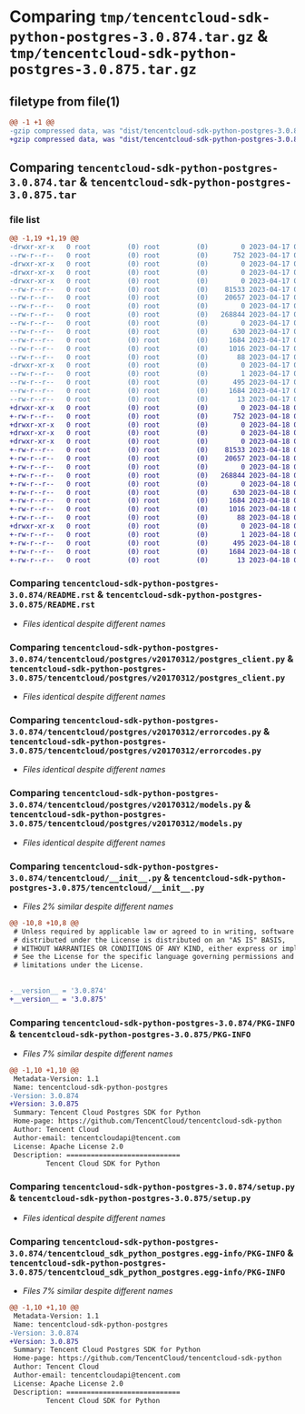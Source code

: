 # Comparing `tmp/tencentcloud-sdk-python-postgres-3.0.874.tar.gz` & `tmp/tencentcloud-sdk-python-postgres-3.0.875.tar.gz`

## filetype from file(1)

```diff
@@ -1 +1 @@
-gzip compressed data, was "dist/tencentcloud-sdk-python-postgres-3.0.874.tar", last modified: Mon Apr 17 00:39:33 2023, max compression
+gzip compressed data, was "dist/tencentcloud-sdk-python-postgres-3.0.875.tar", last modified: Tue Apr 18 00:48:23 2023, max compression
```

## Comparing `tencentcloud-sdk-python-postgres-3.0.874.tar` & `tencentcloud-sdk-python-postgres-3.0.875.tar`

### file list

```diff
@@ -1,19 +1,19 @@
-drwxr-xr-x   0 root         (0) root         (0)        0 2023-04-17 00:39:33.000000 tencentcloud-sdk-python-postgres-3.0.874/
--rw-r--r--   0 root         (0) root         (0)      752 2023-04-17 00:39:33.000000 tencentcloud-sdk-python-postgres-3.0.874/README.rst
-drwxr-xr-x   0 root         (0) root         (0)        0 2023-04-17 00:39:33.000000 tencentcloud-sdk-python-postgres-3.0.874/tencentcloud/
-drwxr-xr-x   0 root         (0) root         (0)        0 2023-04-17 00:39:33.000000 tencentcloud-sdk-python-postgres-3.0.874/tencentcloud/postgres/
-drwxr-xr-x   0 root         (0) root         (0)        0 2023-04-17 00:39:33.000000 tencentcloud-sdk-python-postgres-3.0.874/tencentcloud/postgres/v20170312/
--rw-r--r--   0 root         (0) root         (0)    81533 2023-04-17 00:39:33.000000 tencentcloud-sdk-python-postgres-3.0.874/tencentcloud/postgres/v20170312/postgres_client.py
--rw-r--r--   0 root         (0) root         (0)    20657 2023-04-17 00:39:33.000000 tencentcloud-sdk-python-postgres-3.0.874/tencentcloud/postgres/v20170312/errorcodes.py
--rw-r--r--   0 root         (0) root         (0)        0 2023-04-17 00:39:33.000000 tencentcloud-sdk-python-postgres-3.0.874/tencentcloud/postgres/v20170312/__init__.py
--rw-r--r--   0 root         (0) root         (0)   268844 2023-04-17 00:39:33.000000 tencentcloud-sdk-python-postgres-3.0.874/tencentcloud/postgres/v20170312/models.py
--rw-r--r--   0 root         (0) root         (0)        0 2023-04-17 00:39:33.000000 tencentcloud-sdk-python-postgres-3.0.874/tencentcloud/postgres/__init__.py
--rw-r--r--   0 root         (0) root         (0)      630 2023-04-17 00:39:33.000000 tencentcloud-sdk-python-postgres-3.0.874/tencentcloud/__init__.py
--rw-r--r--   0 root         (0) root         (0)     1684 2023-04-17 00:39:33.000000 tencentcloud-sdk-python-postgres-3.0.874/PKG-INFO
--rw-r--r--   0 root         (0) root         (0)     1016 2023-04-17 00:39:33.000000 tencentcloud-sdk-python-postgres-3.0.874/setup.py
--rw-r--r--   0 root         (0) root         (0)       88 2023-04-17 00:39:33.000000 tencentcloud-sdk-python-postgres-3.0.874/setup.cfg
-drwxr-xr-x   0 root         (0) root         (0)        0 2023-04-17 00:39:33.000000 tencentcloud-sdk-python-postgres-3.0.874/tencentcloud_sdk_python_postgres.egg-info/
--rw-r--r--   0 root         (0) root         (0)        1 2023-04-17 00:39:33.000000 tencentcloud-sdk-python-postgres-3.0.874/tencentcloud_sdk_python_postgres.egg-info/dependency_links.txt
--rw-r--r--   0 root         (0) root         (0)      495 2023-04-17 00:39:33.000000 tencentcloud-sdk-python-postgres-3.0.874/tencentcloud_sdk_python_postgres.egg-info/SOURCES.txt
--rw-r--r--   0 root         (0) root         (0)     1684 2023-04-17 00:39:33.000000 tencentcloud-sdk-python-postgres-3.0.874/tencentcloud_sdk_python_postgres.egg-info/PKG-INFO
--rw-r--r--   0 root         (0) root         (0)       13 2023-04-17 00:39:33.000000 tencentcloud-sdk-python-postgres-3.0.874/tencentcloud_sdk_python_postgres.egg-info/top_level.txt
+drwxr-xr-x   0 root         (0) root         (0)        0 2023-04-18 00:48:23.000000 tencentcloud-sdk-python-postgres-3.0.875/
+-rw-r--r--   0 root         (0) root         (0)      752 2023-04-18 00:48:23.000000 tencentcloud-sdk-python-postgres-3.0.875/README.rst
+drwxr-xr-x   0 root         (0) root         (0)        0 2023-04-18 00:48:23.000000 tencentcloud-sdk-python-postgres-3.0.875/tencentcloud/
+drwxr-xr-x   0 root         (0) root         (0)        0 2023-04-18 00:48:23.000000 tencentcloud-sdk-python-postgres-3.0.875/tencentcloud/postgres/
+drwxr-xr-x   0 root         (0) root         (0)        0 2023-04-18 00:48:23.000000 tencentcloud-sdk-python-postgres-3.0.875/tencentcloud/postgres/v20170312/
+-rw-r--r--   0 root         (0) root         (0)    81533 2023-04-18 00:48:23.000000 tencentcloud-sdk-python-postgres-3.0.875/tencentcloud/postgres/v20170312/postgres_client.py
+-rw-r--r--   0 root         (0) root         (0)    20657 2023-04-18 00:48:23.000000 tencentcloud-sdk-python-postgres-3.0.875/tencentcloud/postgres/v20170312/errorcodes.py
+-rw-r--r--   0 root         (0) root         (0)        0 2023-04-18 00:48:23.000000 tencentcloud-sdk-python-postgres-3.0.875/tencentcloud/postgres/v20170312/__init__.py
+-rw-r--r--   0 root         (0) root         (0)   268844 2023-04-18 00:48:23.000000 tencentcloud-sdk-python-postgres-3.0.875/tencentcloud/postgres/v20170312/models.py
+-rw-r--r--   0 root         (0) root         (0)        0 2023-04-18 00:48:23.000000 tencentcloud-sdk-python-postgres-3.0.875/tencentcloud/postgres/__init__.py
+-rw-r--r--   0 root         (0) root         (0)      630 2023-04-18 00:48:23.000000 tencentcloud-sdk-python-postgres-3.0.875/tencentcloud/__init__.py
+-rw-r--r--   0 root         (0) root         (0)     1684 2023-04-18 00:48:23.000000 tencentcloud-sdk-python-postgres-3.0.875/PKG-INFO
+-rw-r--r--   0 root         (0) root         (0)     1016 2023-04-18 00:48:23.000000 tencentcloud-sdk-python-postgres-3.0.875/setup.py
+-rw-r--r--   0 root         (0) root         (0)       88 2023-04-18 00:48:23.000000 tencentcloud-sdk-python-postgres-3.0.875/setup.cfg
+drwxr-xr-x   0 root         (0) root         (0)        0 2023-04-18 00:48:23.000000 tencentcloud-sdk-python-postgres-3.0.875/tencentcloud_sdk_python_postgres.egg-info/
+-rw-r--r--   0 root         (0) root         (0)        1 2023-04-18 00:48:23.000000 tencentcloud-sdk-python-postgres-3.0.875/tencentcloud_sdk_python_postgres.egg-info/dependency_links.txt
+-rw-r--r--   0 root         (0) root         (0)      495 2023-04-18 00:48:23.000000 tencentcloud-sdk-python-postgres-3.0.875/tencentcloud_sdk_python_postgres.egg-info/SOURCES.txt
+-rw-r--r--   0 root         (0) root         (0)     1684 2023-04-18 00:48:23.000000 tencentcloud-sdk-python-postgres-3.0.875/tencentcloud_sdk_python_postgres.egg-info/PKG-INFO
+-rw-r--r--   0 root         (0) root         (0)       13 2023-04-18 00:48:23.000000 tencentcloud-sdk-python-postgres-3.0.875/tencentcloud_sdk_python_postgres.egg-info/top_level.txt
```

### Comparing `tencentcloud-sdk-python-postgres-3.0.874/README.rst` & `tencentcloud-sdk-python-postgres-3.0.875/README.rst`

 * *Files identical despite different names*

### Comparing `tencentcloud-sdk-python-postgres-3.0.874/tencentcloud/postgres/v20170312/postgres_client.py` & `tencentcloud-sdk-python-postgres-3.0.875/tencentcloud/postgres/v20170312/postgres_client.py`

 * *Files identical despite different names*

### Comparing `tencentcloud-sdk-python-postgres-3.0.874/tencentcloud/postgres/v20170312/errorcodes.py` & `tencentcloud-sdk-python-postgres-3.0.875/tencentcloud/postgres/v20170312/errorcodes.py`

 * *Files identical despite different names*

### Comparing `tencentcloud-sdk-python-postgres-3.0.874/tencentcloud/postgres/v20170312/models.py` & `tencentcloud-sdk-python-postgres-3.0.875/tencentcloud/postgres/v20170312/models.py`

 * *Files identical despite different names*

### Comparing `tencentcloud-sdk-python-postgres-3.0.874/tencentcloud/__init__.py` & `tencentcloud-sdk-python-postgres-3.0.875/tencentcloud/__init__.py`

 * *Files 2% similar despite different names*

```diff
@@ -10,8 +10,8 @@
 # Unless required by applicable law or agreed to in writing, software
 # distributed under the License is distributed on an "AS IS" BASIS,
 # WITHOUT WARRANTIES OR CONDITIONS OF ANY KIND, either express or implied.
 # See the License for the specific language governing permissions and
 # limitations under the License.
 
 
-__version__ = '3.0.874'
+__version__ = '3.0.875'
```

### Comparing `tencentcloud-sdk-python-postgres-3.0.874/PKG-INFO` & `tencentcloud-sdk-python-postgres-3.0.875/PKG-INFO`

 * *Files 7% similar despite different names*

```diff
@@ -1,10 +1,10 @@
 Metadata-Version: 1.1
 Name: tencentcloud-sdk-python-postgres
-Version: 3.0.874
+Version: 3.0.875
 Summary: Tencent Cloud Postgres SDK for Python
 Home-page: https://github.com/TencentCloud/tencentcloud-sdk-python
 Author: Tencent Cloud
 Author-email: tencentcloudapi@tencent.com
 License: Apache License 2.0
 Description: ============================
         Tencent Cloud SDK for Python
```

### Comparing `tencentcloud-sdk-python-postgres-3.0.874/setup.py` & `tencentcloud-sdk-python-postgres-3.0.875/setup.py`

 * *Files identical despite different names*

### Comparing `tencentcloud-sdk-python-postgres-3.0.874/tencentcloud_sdk_python_postgres.egg-info/PKG-INFO` & `tencentcloud-sdk-python-postgres-3.0.875/tencentcloud_sdk_python_postgres.egg-info/PKG-INFO`

 * *Files 7% similar despite different names*

```diff
@@ -1,10 +1,10 @@
 Metadata-Version: 1.1
 Name: tencentcloud-sdk-python-postgres
-Version: 3.0.874
+Version: 3.0.875
 Summary: Tencent Cloud Postgres SDK for Python
 Home-page: https://github.com/TencentCloud/tencentcloud-sdk-python
 Author: Tencent Cloud
 Author-email: tencentcloudapi@tencent.com
 License: Apache License 2.0
 Description: ============================
         Tencent Cloud SDK for Python
```

